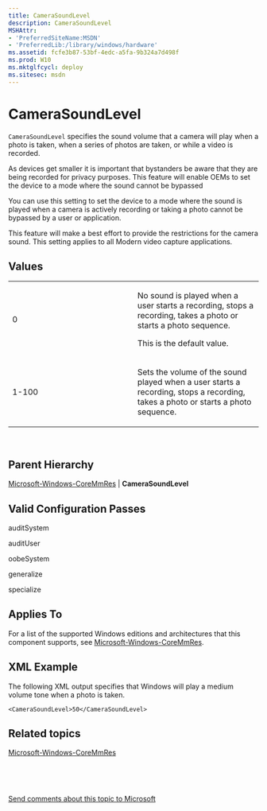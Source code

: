 ```yaml
---
title: CameraSoundLevel
description: CameraSoundLevel
MSHAttr:
- 'PreferredSiteName:MSDN'
- 'PreferredLib:/library/windows/hardware'
ms.assetid: fcfe3b87-53bf-4edc-a5fa-9b324a7d498f
ms.prod: W10
ms.mktglfcycl: deploy
ms.sitesec: msdn
---
```


# CameraSoundLevel


`CameraSoundLevel` specifies the sound volume that a camera will play when a photo is taken, when a series of photos are taken, or while a video is recorded.

As devices get smaller it is important that bystanders be aware that they are being recorded for privacy purposes. This feature will enable OEMs to set the device to a mode where the sound cannot be bypassed

You can use this setting to set the device to a mode where the sound is played when a camera is actively recording or taking a photo cannot be bypassed by a user or application.

This feature will make a best effort to provide the restrictions for the camera sound. This setting applies to all Modern video capture applications.

## Values


<table>
<colgroup>
<col width="50%" />
<col width="50%" />
</colgroup>
<tbody>
<tr class="odd">
<td><p>0</p></td>
<td><p>No sound is played when a user starts a recording, stops a recording, takes a photo or starts a photo sequence.</p>
<p>This is the default value.</p></td>
</tr>
<tr class="even">
<td><p>1-100</p></td>
<td><p>Sets the volume of the sound played when a user starts a recording, stops a recording, takes a photo or starts a photo sequence.</p></td>
</tr>
</tbody>
</table>

 

## Parent Hierarchy


[Microsoft-Windows-CoreMmRes](microsoft-windows-coremmres.md) | **CameraSoundLevel**

## Valid Configuration Passes


auditSystem

auditUser

oobeSystem

generalize

specialize

## Applies To


For a list of the supported Windows editions and architectures that this component supports, see [Microsoft-Windows-CoreMmRes](microsoft-windows-coremmres.md).

## XML Example


The following XML output specifies that Windows will play a medium volume tone when a photo is taken.

``` syntax
<CameraSoundLevel>50</CameraSoundLevel>
```

## Related topics


[Microsoft-Windows-CoreMmRes](microsoft-windows-coremmres.md)

 

 

[Send comments about this topic to Microsoft](mailto:wsddocfb@microsoft.com?subject=Documentation%20feedback%20%5Bp_unattend\p_unattend%5D:%20CameraSoundLevel%20%20RELEASE:%20%2810/3/2016%29&body=%0A%0APRIVACY%20STATEMENT%0A%0AWe%20use%20your%20feedback%20to%20improve%20the%20documentation.%20We%20don't%20use%20your%20email%20address%20for%20any%20other%20purpose,%20and%20we'll%20remove%20your%20email%20address%20from%20our%20system%20after%20the%20issue%20that%20you're%20reporting%20is%20fixed.%20While%20we're%20working%20to%20fix%20this%20issue,%20we%20might%20send%20you%20an%20email%20message%20to%20ask%20for%20more%20info.%20Later,%20we%20might%20also%20send%20you%20an%20email%20message%20to%20let%20you%20know%20that%20we've%20addressed%20your%20feedback.%0A%0AFor%20more%20info%20about%20Microsoft's%20privacy%20policy,%20see%20http://privacy.microsoft.com/default.aspx. "Send comments about this topic to Microsoft")





